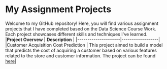 # My Assignment Projects
Welcome to my GitHub repository! Here, you will find various assignment projects that I have completed based on the Data Science Course Work. Each project showcases different skills and techniques I've learned.
|**Project Overvew**  | **Description**  |
|---------------------|------------------|
|Customer Acquisition Cost Prediction | This project aimed to build a model that predicts the cost of acquiring a customer based on various features related to the store and customer information. The project can be found [here](https://github.com/elizabethwanjiku703/Data-Science-for-Business/blob/main/Project1/customer_prediction.ipynb)|
